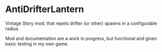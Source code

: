 # AntiDrifterLantern
Vintage Story mod, that repels drifter (or other) spawns in a configurable radius.

Mod and documentation are a work in progress, but functional and given basic testing in my own game.
